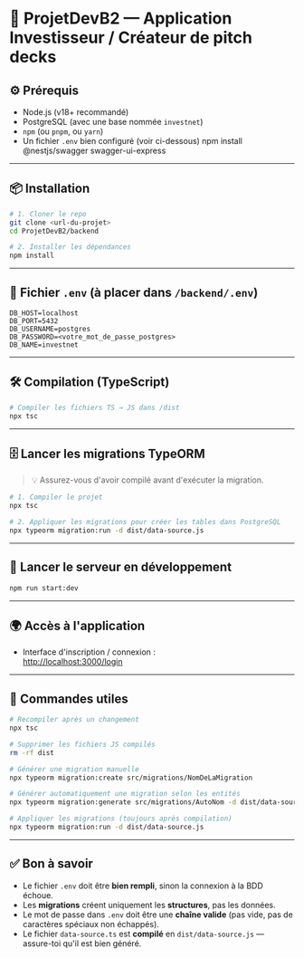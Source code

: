 # 💼 ProjetDevB2 — Application Investisseur / Créateur de pitch decks

## ⚙️ Prérequis

- Node.js (v18+ recommandé)  
- PostgreSQL (avec une base nommée `investnet`)  
- `npm` (ou `pnpm`, ou `yarn`)  
- Un fichier `.env` bien configuré (voir ci-dessous)
npm install @nestjs/swagger swagger-ui-express

---

## 📦 Installation

```bash
# 1. Cloner le repo
git clone <url-du-projet>
cd ProjetDevB2/backend

# 2. Installer les dépendances
npm install
```

---

## 🧪 Fichier `.env` (à placer dans `/backend/.env`)

```
DB_HOST=localhost
DB_PORT=5432
DB_USERNAME=postgres
DB_PASSWORD=<votre_mot_de_passe_postgres>
DB_NAME=investnet
```

---

## 🛠️ Compilation (TypeScript)

```bash
# Compiler les fichiers TS → JS dans /dist
npx tsc
```

---

## 🗄️ Lancer les migrations TypeORM

> 💡 Assurez-vous d'avoir compilé avant d'exécuter la migration.

```bash
# 1. Compiler le projet
npx tsc

# 2. Appliquer les migrations pour créer les tables dans PostgreSQL
npx typeorm migration:run -d dist/data-source.js
```

---

## 🚀 Lancer le serveur en développement

```bash
npm run start:dev
```

---

## 🌍 Accès à l'application

- Interface d'inscription / connexion :  
  [http://localhost:3000/login](http://localhost:3000/login)

---

## 🧹 Commandes utiles

```bash
# Recompiler après un changement
npx tsc

# Supprimer les fichiers JS compilés
rm -rf dist

# Générer une migration manuelle
npx typeorm migration:create src/migrations/NomDeLaMigration

# Générer automatiquement une migration selon les entités
npx typeorm migration:generate src/migrations/AutoNom -d dist/data-source.js

# Appliquer les migrations (toujours après compilation)
npx typeorm migration:run -d dist/data-source.js
```

---

## ✅ Bon à savoir

- Le fichier `.env` doit être **bien rempli**, sinon la connexion à la BDD échoue.  
- Les **migrations** créent uniquement les **structures**, pas les données.  
- Le mot de passe dans `.env` doit être une **chaîne valide** (pas vide, pas de caractères spéciaux non échappés).
- Le fichier `data-source.ts` est **compilé** en `dist/data-source.js` — assure-toi qu'il est bien généré.